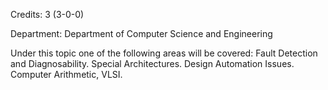 Credits: 3 (3-0-0)

Department: Department of Computer Science and Engineering

Under this topic one of the following areas will be covered: Fault Detection and Diagnosability. Special Architectures. Design Automation Issues. Computer Arithmetic, VLSI.